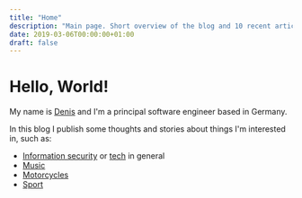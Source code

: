 ```yaml
---
title: "Home"
description: "Main page. Short overview of the blog and 10 recent articles."
date: 2019-03-06T00:00:00+01:00
draft: false
---
```

# Hello, World!

My name is [Denis](/about) and I'm a principal software engineer based in Germany.

In this blog I publish some thoughts and stories about things I'm interested in, such as:

* [Information security](/posts/tech/security/) or [tech](/posts/tech/) in general
* [Music](/posts/music/)
* [Motorcycles](/posts/motorcycle/)
* [Sport](/posts/sport/)
